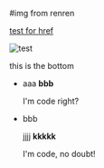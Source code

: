 #img from renren

[test for href](#bottom)

![test](http://fmn.rrimg.com/fmn061/20120228/2135/p_large_MNVs_6fc2000003ed121c.jpg)

<a name="bottom"></a>
this is the bottom

* aaa
**bbb**

    I'm code right?

* bbb

    jjjj
**kkkkk**

    I'm code, no doubt!
